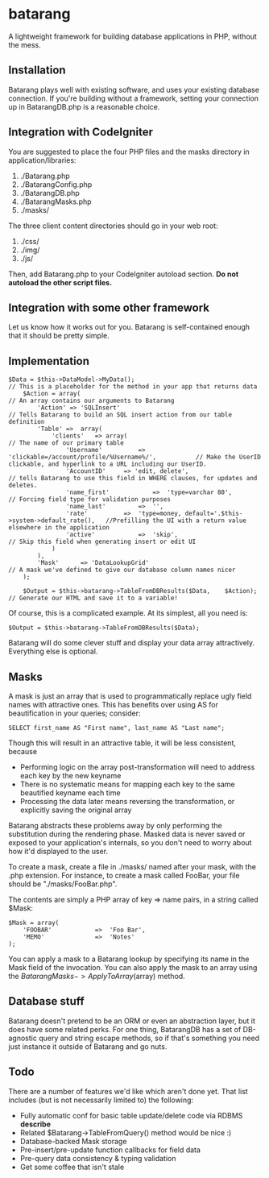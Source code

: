 batarang
========

A lightweight framework for building database applications in PHP, without the
mess.

Installation
------------

Batarang plays well with existing software, and uses your existing database
connection. If you're building without a framework, setting your connection
up in BatarangDB.php is a reasonable choice.


Integration with CodeIgniter
----------------------------

You are suggested to place the four PHP files and the masks directory in application/libraries:

1. ./Batarang.php
2. ./BatarangConfig.php
3. ./BatarangDB.php
4. ./BatarangMasks.php
5. ./masks/

The three client content directories should go in your web root:

1. ./css/
2. ./img/
3. ./js/

Then, add Batarang.php to your CodeIgniter autoload section. **Do not autoload
the other script files.**


Integration with some other framework
-------------------------------------

Let us know how it works out for you. Batarang is self-contained enough that it should
be pretty simple.


Implementation
--------------

    $Data = $this->DataModel->MyData();															// This is a placeholder for the method in your app that returns data
    	$Action = array(  																		// An array contains our arguments to Batarang
    		'Action' => 'SQLInsert'																// Tells Batarang to build an SQL insert action from our table definition
			'Table'	=>	array(			
				'clients'	=> array(															// The name of our primary table
					'Username'			=>	'clickable=/account/profile/%Username%/',			// Make the UserID clickable, and hyperlink to a URL including our UserID.
					'AccountID'		=> 'edit, delete', 											// tells Batarang to use this field in WHERE clauses, for updates and deletes.
					'name_first'			=>	'type=varchar 80', 								// Forcing field type for validation purposes
					'name_last'			=>	'',
					'rate'			=>	'type=money, default='.$this->system->default_rate(), 	//Prefilling the UI with a return value elsewhere in the application
					'active'			=>	'skip', 											// Skip this field when generating insert or edit UI
				)
			),
			'Mask'		=> 'DataLookupGrid'														// A mask we've defined to give our database column names nicer
		);
		
		$Output = $this->batarang->TableFromDBResults($Data,	$Action); 						// Generate our HTML and save it to a variable!
		
Of course, this is a complicated example. At its simplest, all you need is:

    $Output = $this->batarang->TableFromDBResults($Data);
		
Batarang will do some clever stuff and display your data array attractively. Everything else is optional.


Masks
-----

A mask is just an array that is used to programmatically replace ugly field names with
attractive ones. This has benefits over using AS for beautification in your queries; consider:

    SELECT first_name AS "First name", last_name AS "Last name";
    
Though this will result in an attractive table, it will be less consistent, because
* Performing logic on the array post-transformation will need to address each key by the new keyname
* There is no systematic means for mapping each key to the same beautified keyname each time
* Processing the data later means reversing the transformation, or explicitly saving the original array

Batarang abstracts these problems away by only performing the substitution during the rendering
phase. Masked data is never saved or exposed to your application's internals, so you don't
need to worry about how it'd displayed to the user.

To create a mask, create a file in ./masks/ named after your mask, with the .php extension. For
instance, to create a mask called FooBar, your file should be "./masks/FooBar.php".

The contents are simply a PHP array of key => name pairs, in a string called $Mask:

    $Mask = array(
    	'FOOBAR'			=>	'Foo Bar',
    	'MEMO'				=>	'Notes'
    );

You can apply a mask to a Batarang lookup by specifying its name in the Mask field of the
invocation. You can also apply the mask to an array using the $BatarangMasks->ApplyToArray($array)
method.

Database stuff
--------------

Batarang doesn't pretend to be an ORM or even an abstraction layer, but it does
have some related perks. For one thing, BatarangDB has a set of DB-agnostic query and
string escape methods, so if that's something you need just instance it outside of
Batarang and go nuts.


Todo
----

There are a number of features we'd like which aren't done yet. That list includes
(but is not necessarily limited to) the following:

* Fully automatic conf for basic table update/delete code via RDBMS __describe__
* Related $Batarang->TableFromQuery() method would be nice :)
* Database-backed Mask storage
* Pre-insert/pre-update function callbacks for field data
* Pre-query data consistency & typing validation
* Get some coffee that isn't stale
